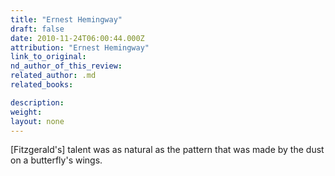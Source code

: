 ```yaml
---
title: "Ernest Hemingway"
draft: false
date: 2010-11-24T06:00:44.000Z
attribution: "Ernest Hemingway"
link_to_original:
nd_author_of_this_review:
related_author: .md
related_books:

description:
weight:
layout: none
---
```

[Fitzgerald's] talent was as natural as the pattern that was made by the dust on a butterfly's wings.

